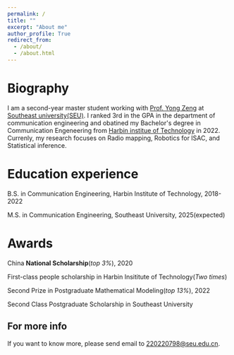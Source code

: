 ```yaml
---
permalink: /
title: ""
excerpt: "About me"
author_profile: True
redirect_from: 
  - /about/
  - /about.html
---
```


Biography
=====
I am a second-year master student working with [Prof. Yong Zeng](https://sites.google.com/site/ze0003ng/) at [Southeast university(SEU)](https://www.seu.edu.cn/). I ranked 3rd in the GPA in the department of communication engineering and obatined my Bachelor's degree in Communication Engeneering from [Harbin institue of Technology](http://www.hit.edu.cn/) in 2022. Currenly, my research focuses on Radio mapping, Robotics for ISAC, and Statistical inference.

Education experience
======
B.S. in Communication Engineering, Harbin Institute of Technology, 2018-2022

M.S. in Communication Engineering, Southeast University, 2025(expected)

<!-- Ph.D in Version Control Theory, GitHub University, 2018 (expected) -->

Awards
======
China **National Scholarship**(*top 3%*), 2020

First-class people scholarship in Harbin Insititute of Technology(*Two times*)

Second Prize in Postgraduate Mathematical Modeling(*top 13%*), 2022

Second Class Postgraduate Scholarship in Southeast University






For more info
------
If you want to know more, please send email to 220220798@seu.edu.cn.


